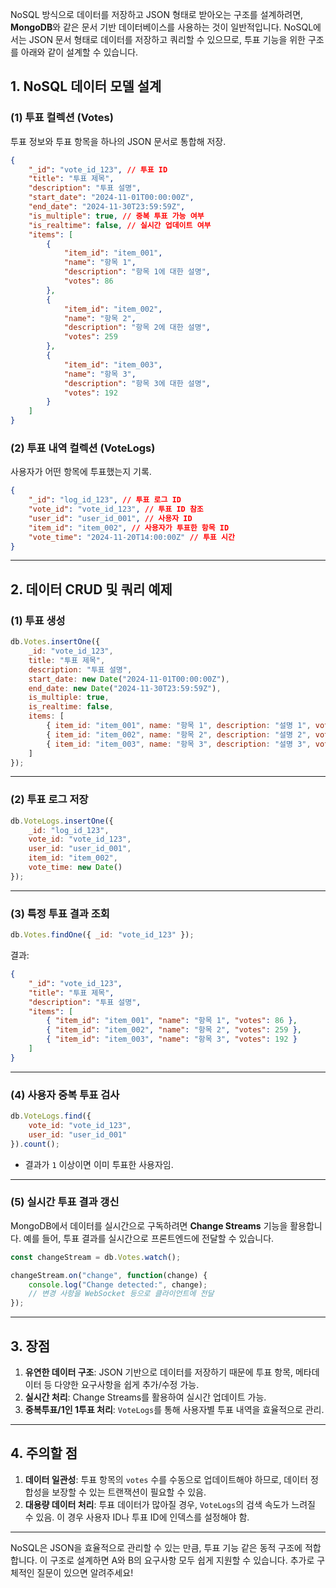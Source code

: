 NoSQL 방식으로 데이터를 저장하고 JSON 형태로 받아오는 구조를 설계하려면, **MongoDB**와 같은 문서 기반 데이터베이스를 사용하는 것이 일반적입니다. NoSQL에서는 JSON 문서 형태로 데이터를 저장하고 쿼리할 수 있으므로, 투표 기능을 위한 구조를 아래와 같이 설계할 수 있습니다.


## 1. **NoSQL 데이터 모델 설계**

### **(1) 투표 컬렉션 (Votes)**
투표 정보와 투표 항목을 하나의 JSON 문서로 통합해 저장.

```json
{
    "_id": "vote_id_123", // 투표 ID
    "title": "투표 제목",
    "description": "투표 설명",
    "start_date": "2024-11-01T00:00:00Z",
    "end_date": "2024-11-30T23:59:59Z",
    "is_multiple": true, // 중복 투표 가능 여부
    "is_realtime": false, // 실시간 업데이트 여부
    "items": [
        {
            "item_id": "item_001",
            "name": "항목 1",
            "description": "항목 1에 대한 설명",
            "votes": 86
        },
        {
            "item_id": "item_002",
            "name": "항목 2",
            "description": "항목 2에 대한 설명",
            "votes": 259
        },
        {
            "item_id": "item_003",
            "name": "항목 3",
            "description": "항목 3에 대한 설명",
            "votes": 192
        }
    ]
}
```

### **(2) 투표 내역 컬렉션 (VoteLogs)**
사용자가 어떤 항목에 투표했는지 기록.

```json
{
    "_id": "log_id_123", // 투표 로그 ID
    "vote_id": "vote_id_123", // 투표 ID 참조
    "user_id": "user_id_001", // 사용자 ID
    "item_id": "item_002", // 사용자가 투표한 항목 ID
    "vote_time": "2024-11-20T14:00:00Z" // 투표 시간
}
```

---

## 2. **데이터 CRUD 및 쿼리 예제**

### **(1) 투표 생성**
```javascript
db.Votes.insertOne({
    _id: "vote_id_123",
    title: "투표 제목",
    description: "투표 설명",
    start_date: new Date("2024-11-01T00:00:00Z"),
    end_date: new Date("2024-11-30T23:59:59Z"),
    is_multiple: true,
    is_realtime: false,
    items: [
        { item_id: "item_001", name: "항목 1", description: "설명 1", votes: 0 },
        { item_id: "item_002", name: "항목 2", description: "설명 2", votes: 0 },
        { item_id: "item_003", name: "항목 3", description: "설명 3", votes: 0 }
    ]
});
```

---

### **(2) 투표 로그 저장**
```javascript
db.VoteLogs.insertOne({
    _id: "log_id_123",
    vote_id: "vote_id_123",
    user_id: "user_id_001",
    item_id: "item_002",
    vote_time: new Date()
});
```

---

### **(3) 특정 투표 결과 조회**
```javascript
db.Votes.findOne({ _id: "vote_id_123" });
```

결과:
```json
{
    "_id": "vote_id_123",
    "title": "투표 제목",
    "description": "투표 설명",
    "items": [
        { "item_id": "item_001", "name": "항목 1", "votes": 86 },
        { "item_id": "item_002", "name": "항목 2", "votes": 259 },
        { "item_id": "item_003", "name": "항목 3", "votes": 192 }
    ]
}
```

---

### **(4) 사용자 중복 투표 검사**
```javascript
db.VoteLogs.find({ 
    vote_id: "vote_id_123",
    user_id: "user_id_001"
}).count();
```
- 결과가 `1` 이상이면 이미 투표한 사용자임.

---

### **(5) 실시간 투표 결과 갱신**
MongoDB에서 데이터를 실시간으로 구독하려면 **Change Streams** 기능을 활용합니다. 예를 들어, 투표 결과를 실시간으로 프론트엔드에 전달할 수 있습니다.

```javascript
const changeStream = db.Votes.watch();

changeStream.on("change", function(change) {
    console.log("Change detected:", change);
    // 변경 사항을 WebSocket 등으로 클라이언트에 전달
});
```

---

## 3. **장점**
1. **유연한 데이터 구조**: JSON 기반으로 데이터를 저장하기 때문에 투표 항목, 메타데이터 등 다양한 요구사항을 쉽게 추가/수정 가능.
2. **실시간 처리**: Change Streams를 활용하여 실시간 업데이트 가능.
3. **중복투표/1인 1투표 처리**: `VoteLogs`를 통해 사용자별 투표 내역을 효율적으로 관리.

---

## 4. **주의할 점**
1. **데이터 일관성**: 투표 항목의 `votes` 수를 수동으로 업데이트해야 하므로, 데이터 정합성을 보장할 수 있는 트랜잭션이 필요할 수 있음.
2. **대용량 데이터 처리**: 투표 데이터가 많아질 경우, `VoteLogs`의 검색 속도가 느려질 수 있음. 이 경우 사용자 ID나 투표 ID에 인덱스를 설정해야 함.

---

NoSQL은 JSON을 효율적으로 관리할 수 있는 만큼, 투표 기능 같은 동적 구조에 적합합니다. 이 구조로 설계하면 A와 B의 요구사항 모두 쉽게 지원할 수 있습니다. 추가로 구체적인 질문이 있으면 알려주세요!
